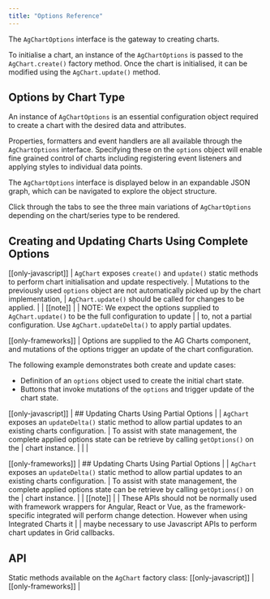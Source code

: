 ```yaml
---
title: "Options Reference"
---
```


The `AgChartOptions` interface is the gateway to creating charts.

To initialise a chart, an instance of the `AgChartOptions` is passed to the `AgChart.create()` factory method. Once the chart is initialised, it can be modified using the `AgChart.update()` method.

## Options by Chart Type

An instance of `AgChartOptions` is an essential configuration object required to create a chart with the desired data and attributes.

Properties, formatters and event handlers are all available through the `AgChartOptions` interface. Specifying these on the `options` object will enable fine grained control of charts including registering event listeners and applying styles to individual data points.

The `AgChartOptions` interface is displayed below in an expandable JSON graph, which can be navigated to explore the object structure.

Click through the tabs to see the three main variations of `AgChartOptions` depending on the chart/series type to be rendered.

<tabs>
    <expandable-snippet label="Cartesian" interfaceName='AgCartesianChartOptions' overrideSrc="charts-api/api.json" breadcrumbs='["options"]' config='{ "lookupRoot": "charts-api" }'></expandable-snippet>
    <expandable-snippet label="Polar" interfaceName='AgPolarChartOptions' overrideSrc="charts-api/api.json" breadcrumbs='["options"]' config='{ "lookupRoot": "charts-api" }'></expandable-snippet>
    <expandable-snippet label="Hierarchy" interfaceName='AgHierarchyChartOptions' overrideSrc="charts-api/api.json" breadcrumbs='["options"]' config='{ "lookupRoot": "charts-api" }'></expandable-snippet>
</tabs>

## Creating and Updating Charts Using Complete Options

[[only-javascript]]
| `AgChart` exposes `create()` and `update()` static methods to perform chart initialisation and update respectively.
| Mutations to the previously used `options` object are not automatically picked up by the chart implementation,
| `AgChart.update()` should be called for changes to be applied.
|
| [[note]]
| | NOTE: We expect the options supplied to `AgChart.update()` to be the full configuration to update
| | to, not a partial configuration. Use `AgChart.updateDelta()` to apply partial updates.

[[only-frameworks]]
| Options are supplied to the AG Charts component, and mutations of the options trigger an update of the chart configuration.

The following example demonstrates both create and update cases:
- Definition of an `options` object used to create the initial chart state.
- Buttons that invoke mutations of the `options` and trigger update of the chart state.

<chart-example title='Create and Update with AgChartOptions' name='create-update' type='generated'></chart-example>

[[only-javascript]]
| ## Updating Charts Using Partial Options
|
| `AgChart` exposes an `updateDelta()` static method to allow partial updates to an existing charts configuration.
| To assist with state management, the complete applied options state can be retrieve by calling `getOptions()` on the
| chart instance.
|
| <chart-example title='Update with Partial AgChartOptions' name='update-partial' type='typescript'></chart-example>
|

[[only-frameworks]]
| ## Updating Charts Using Partial Options
|
| `AgChart` exposes an `updateDelta()` static method to allow partial updates to an existing charts configuration.
| To assist with state management, the complete applied options state can be retrieve by calling `getOptions()` on the
| chart instance.
|
| [[note]]
| | These APIs should not be normally used with framework wrappers for Angular, React or Vue, as the framework-specific integrated will perform change detection. However when using Integrated Charts it
| | maybe necessary to use Javascript APIs to perform chart updates in Grid callbacks.

## API
Static methods available on the `AgChart` factory class:
[[only-javascript]]
| <api-documentation source='charts-api/doc-interfaces.AUTO.json' section="AgChart" config='{ "showSnippets": false, "lookupRoot": "charts-api" }'></api-documentation>
[[only-frameworks]]
| <api-documentation source='charts-api/doc-interfaces.AUTO.json' section="AgChart" names='["updateDelta"]' config='{ "showSnippets": false, "lookupRoot": "charts-api" }'></api-documentation>
<interface-documentation interfaceName='AgChartInstance' config='{ "showSnippets": false, "lookupRoot": "charts-api" }'></interface-documentation>
